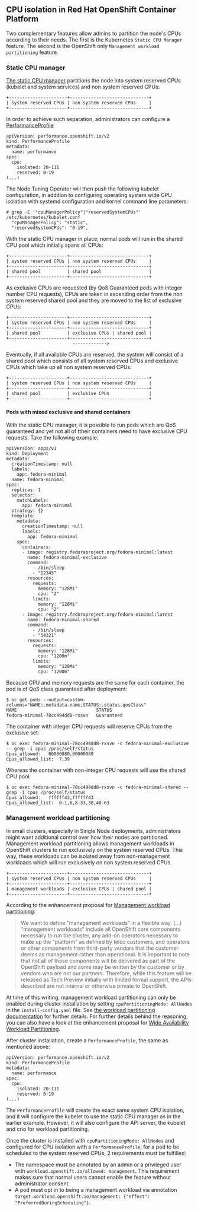 ## CPU isolation in Red Hat OpenShift Container Platform

Two complementary features allow admins to partition the node's CPUs according to their needs. The first is
the Kubernetes `Static CPU Manager` feature. The second is the OpenShift only `Management workload partitioning` feature.

### Static CPU manager

[The static CPU manager](https://kubernetes.io/docs/tasks/administer-cluster/cpu-management-policies/#static-policy)
partitions the node into system reserved CPUs (kubelet and system services) and non system
reserved CPUs:

```
+----------------------+------------------------------+
| system reserved CPUs | non system reserved CPUs     |
+----------------------+------------------------------+
```

In order to achieve such separation, administrators can configure a
[PerformanceProfile](https://docs.openshift.com/container-platform/4.14/scalability_and_performance/cnf-create-performance-profiles.html)

```
apiVersion: performance.openshift.io/v2
kind: PerformanceProfile
metadata:
  name: performance
spec:
  cpu:
    isolated: 20-111
    reserved: 0-19
(...)
```

The Node Tuning Operator will then push the following kubelet configuration, in addition to configuring operating
system wide CPU isolation with systemd configuration and kernel command line parameters:
```
# grep -E '"cpuManagerPolicy"|"reservedSystemCPUs"' /etc/kubernetes/kubelet.conf
  "cpuManagerPolicy": "static",
  "reservedSystemCPUs": "0-19",
```

With the static CPU manager in place, normal pods will run in the shared CPU pool which initially spans all CPUs:
```
+----------------------+------------------------------+
| system reserved CPUs | non system reserved CPUs     |
+----------------------+------------------------------+
| shared pool          | shared pool                  |
+----------------------+------------------------------+
```

As exclusive CPUs are requested (by QoS Guaranteed pods with integer number CPU requests), CPUs are taken in ascending
order from the non system reserved shared pool and they are moved to the list of exclusive CPUs:
```
+----------------------+------------------------------+
| system reserved CPUs | non system reserved CPUs     |
+----------------------+------------------------------+
| shared pool          | exclusive CPUs | shared pool |
+----------------------+------------------------------+
                         ------------->
```

Eventually, if all available CPUs are reserved, the system will consist of a shared pool which consists of all system
reserved CPUs and exclusive CPUs which take up all non system reserved CPUs:
```
+----------------------+------------------------------+
| system reserved CPUs | non system reserved CPUs     |
+----------------------+------------------------------+
| shared pool          | exclusive CPUs               |
+----------------------+------------------------------+
```

#### Pods with mixed exclusive and shared containers

With the static CPU manager, it is possible to run pods which are QoS guaranteed and yet not all of ttheir containers
need to have exclusive CPU requests. Take the following example:

```
apiVersion: apps/v1
kind: Deployment
metadata:
  creationTimestamp: null
  labels:
    app: fedora-minimal
  name: fedora-minimal
spec:
  replicas: 1
  selector:
    matchLabels:
      app: fedora-minimal
  strategy: {}
  template:
    metadata:
      creationTimestamp: null
      labels:
        app: fedora-minimal
    spec:
      containers:
      - image: registry.fedoraproject.org/fedora-minimal:latest
        name: fedora-minimal-exclusive
        command:
          - /bin/sleep
          - "12345"
        resources:
          requests:
            memory: "128Mi"
            cpu: "2"
          limits:
            memory: "128Mi"
            cpu: "2"
      - image: registry.fedoraproject.org/fedora-minimal:latest
        name: fedora-minimal-shared
        command:
          - /bin/sleep
          - "54321"
        resources:
          requests:
            memory: "128Mi"
            cpu: "1200m"
          limits:
            memory: "128Mi"
            cpu: "1200m"
```

Because CPU and memory requests are the same for each container, the pod is of QoS class guaranteed after deployment:

```
$ oc get pods --output=custom-columns="NAME:.metadata.name,STATUS:.status.qosClass"
NAME                              STATUS
fedora-minimal-78cc494dd8-rxsvn   Guaranteed
```

The container with integer CPU requests will reserve CPUs from the exclusive set:

```
$ oc exec fedora-minimal-78cc494dd8-rxsvn -c fedora-minimal-exclusive -- grep -i cpus /proc/self/status
Cpus_allowed:	00000080,00000080
Cpus_allowed_list:	7,39
```

Whereas the container with non-integer CPU requests will use the shared CPU pool:

```
$ oc exec fedora-minimal-78cc494dd8-rxsvn -c fedora-minimal-shared -- grep -i cpus /proc/self/status
Cpus_allowed:	ffffff43,ffffff43
Cpus_allowed_list:	0-1,6,8-33,38,40-63
```

### Management workload partitioning

In small clusters, especially in Single Node deployments, administrators might want additional control over how their
nodes are partitioned. Management workload partitioning allows management workloads in OpenShift clusters to run
exclusively on the system reserved CPUs. This way, these workloads can be isolated away from non-management
workloads which will run exclusively on non system reserved CPUs.

```
+----------------------+------------------------------+
| system reserved CPUs | non system reserved CPUs     |
+----------------------+------------------------------+
| management workloads | exclusive CPUs | shared pool |
+----------------------+------------------------------+
```

According to the enhancement proposal for
[Management workload partitioning](https://github.com/openshift/enhancements/blob/master/enhancements/workload-partitioning/management-workload-partitioning.md#high-level-end-to-end-workflow):

> We want to define "management workloads" in a flexible way. (...) "management workloads" include all OpenShift core
components necessary to run the cluster, any add-on operators necessary to make up the "platform" as defined by telco
customers, and operators or other components from third-party vendors that the customer deems as management rather than
operational.  It is important to note that not all of those components will be delivered as part of the OpenShift
payload and some may be written by the customer or by vendors who are not our partners. Therefore, while this feature
will be released as Tech Preview initially with limited formal support, the APIs described are not internal or otherwise
private to OpenShift.

At time of this writing, management workload partitioning can only be enabled during cluster installation by setting
`cpuPartitioningMode: AllNodes` in the `install-config.yaml` file. See
[the workload partitioning documentation](https://docs.openshift.com/container-platform/4.14/scalability_and_performance/enabling-workload-partitioning.html)
for further details. For further details behind the reasoning, you can also have a look at the enhancement proposal for
[Wide Availability Workload Partitioning](https://github.com/openshift/enhancements/blob/master/enhancements/workload-partitioning/wide-availability-workload-partitioning.md).

After cluster installation, create a `PerformanceProfile`, the same as mentioned above:
```
apiVersion: performance.openshift.io/v2
kind: PerformanceProfile
metadata:
  name: performance
spec:
  cpu:
    isolated: 20-111
    reserved: 0-19
(...)
```

The `PerformanceProfile` will create the exact same system CPU isolation, and it will configure the kubelet to use the
static CPU manager as in the earlier example. However, it will also configure the API server, the kubelet and crio
for workload partitioning.

Once the cluster is installed with `cpuPartitioningMode: AllNodes` and configured for CPU isolation with a
`PerformanceProfile`, for a pod to be scheduled to the system reserved CPUs, 2 requirements must be fulfilled:

* The namespace must be annotated by an admin or a privileged user with `workload.openshift.io/allowed: management`.
  This requirement makes sure that normal users cannot enable the feature without administrator consent.
* A pod must opt in to being a management workload via annotation
`target.workload.openshift.io/management: {"effect": "PreferredDuringScheduling"}`.

